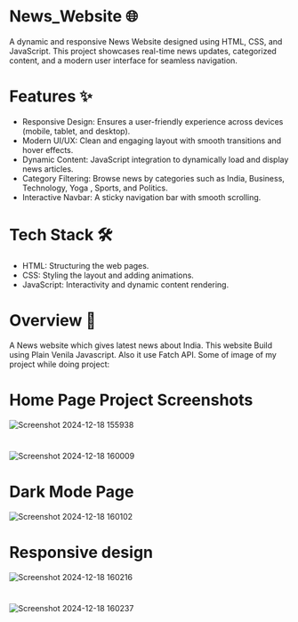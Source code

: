 # News_Website 🌐
A dynamic and responsive News Website designed using HTML, CSS, and JavaScript. This project showcases real-time news updates, categorized content, and a modern user interface for seamless navigation.
# Features ✨
* Responsive Design: Ensures a user-friendly experience across devices (mobile, tablet, and desktop).
* Modern UI/UX: Clean and engaging layout with smooth transitions and hover effects.
* Dynamic Content: JavaScript integration to dynamically load and display news articles.
* Category Filtering: Browse news by categories such as India, Business, Technology, Yoga , Sports, and Politics.
* Interactive Navbar: A sticky navigation bar with smooth scrolling.
# Tech Stack 🛠️
* HTML: Structuring the web pages.
* CSS: Styling the layout and adding animations.
* JavaScript: Interactivity and dynamic content rendering.
# Overview 🔨
A News website which gives latest news about India. This website Build using Plain Venila Javascript. Also it use Fatch API. Some of image of my project while doing project:
# Home Page Project Screenshots
![Screenshot 2024-12-18 155938](https://github.com/user-attachments/assets/c58a0a9e-407c-4e92-a822-1be01d690d37)
#
![Screenshot 2024-12-18 160009](https://github.com/user-attachments/assets/efe1efb2-e600-429d-876e-c05148e11ce7)
# Dark Mode Page
![Screenshot 2024-12-18 160102](https://github.com/user-attachments/assets/14d024d5-ac32-48eb-abf8-37d5df05c89a)
# Responsive design
![Screenshot 2024-12-18 160216](https://github.com/user-attachments/assets/0e061348-1ed4-4b2d-bbb2-a2f804113db0) 
#
![Screenshot 2024-12-18 160237](https://github.com/user-attachments/assets/68896a19-5751-4972-a029-abc728e983d8)

